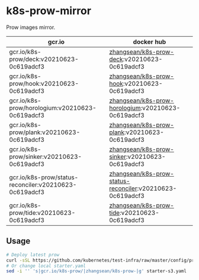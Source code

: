 # k8s-prow-mirror

Prow images mirror.

gcr.io | docker hub
---|---
gcr.io/k8s-prow/deck:v20210623-0c619adcf3 | [zhangsean/k8s-prow-deck](https://hub.docker.com/r/zhangsean/k8s-prow-deck):v20210623-0c619adcf3
gcr.io/k8s-prow/hook:v20210623-0c619adcf3 | [zhangsean/k8s-prow-hook](https://hub.docker.com/r/zhangsean/k8s-prow-hook):v20210623-0c619adcf3
gcr.io/k8s-prow/horologium:v20210623-0c619adcf3 | [zhangsean/k8s-prow-horologium](https://hub.docker.com/r/zhangsean/k8s-prow-horologium):v20210623-0c619adcf3
gcr.io/k8s-prow/plank:v20210623-0c619adcf3 | [zhangsean/k8s-prow-plank](https://hub.docker.com/r/zhangsean/k8s-prow-plank):v20210623-0c619adcf3
gcr.io/k8s-prow/sinker:v20210623-0c619adcf3 | [zhangsean/k8s-prow-sinker](https://hub.docker.com/r/zhangsean/k8s-prow-sinker):v20210623-0c619adcf3
gcr.io/k8s-prow/status-reconciler:v20210623-0c619adcf3 | [zhangsean/k8s-prow-status-reconciler](https://hub.docker.com/r/zhangsean/k8s-prow-status-reconciler):v20210623-0c619adcf3
gcr.io/k8s-prow/tide:v20210623-0c619adcf3 | [zhangsean/k8s-prow-tide](https://hub.docker.com/r/zhangsean/k8s-prow-tide):v20210623-0c619adcf3

## Usage

```bash
# Deploy latest prow
curl -sSL https://github.com/kubernetes/test-infra/raw/master/config/prow/cluster/starter-s3.yaml | sed 's|gcr.io/k8s-prow/|zhangsean/k8s-prow-|g' | kubectl apply -f -
# Or change local starter.yaml
sed -i '' 's|gcr.io/k8s-prow/|zhangsean/k8s-prow-|g' starter-s3.yaml
```
